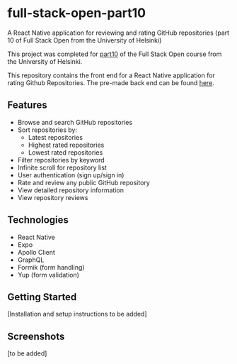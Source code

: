 # full-stack-open-part10
A React Native application for reviewing and rating GitHub repositories (part 10 of Full Stack Open from the University of Helsinki)

This project was completed for [part10](https://fullstackopen.com/en/part10) of the Full Stack Open course from the University of Helsinki.

This repository contains the front end for a React Native application for rating Github Repositories. The pre-made back end can be found [here](https://github.com/fullstack-hy2020/rate-repository-api).

## Features

- Browse and search GitHub repositories
- Sort repositories by:
  - Latest repositories
  - Highest rated repositories
  - Lowest rated repositories
- Filter repositories by keyword
- Infinite scroll for repository list
- User authentication (sign up/sign in)
- Rate and review any public GitHub repository
- View detailed repository information
- View repository reviews

## Technologies

- React Native
- Expo
- Apollo Client
- GraphQL
- Formik (form handling)
- Yup (form validation)

## Getting Started

[Installation and setup instructions to be added]

## Screenshots
[to be added]
